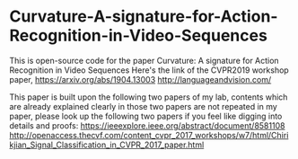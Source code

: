 # Curvature-A-signature-for-Action-Recognition-in-Video-Sequences
This is open-source code for the paper Curvature: A signature for Action Recognition in Video Sequences
Here's the link of the CVPR2019  workshop paper,
https://arxiv.org/abs/1904.13003
http://languageandvision.com/

This paper is built upon the following two papers of my lab, contents which are already explained clearly in those two papers are not repeated in my paper, please look up the following two papers if you feel like digging into details and proofs:
https://ieeexplore.ieee.org/abstract/document/8581108
http://openaccess.thecvf.com/content_cvpr_2017_workshops/w7/html/Chirikjian_Signal_Classification_in_CVPR_2017_paper.html


